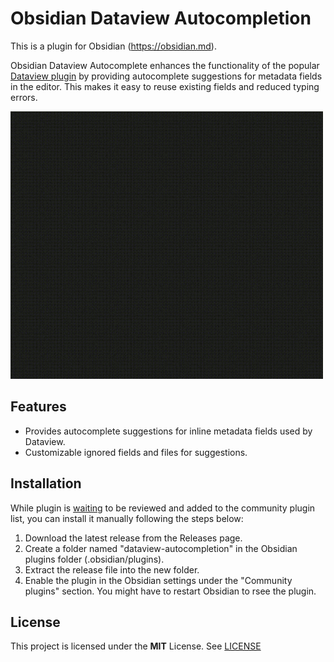 # Obsidian Dataview Autocompletion

This is a plugin for Obsidian (https://obsidian.md).

Obsidian Dataview Autocomplete enhances the functionality of the popular [Dataview plugin](https://github.com/blacksmithgu/obsidian-dataview)
by providing autocomplete suggestions for metadata fields in the editor. This makes it easy to reuse existing fields and reduced typing errors.

![Demo](./assets/demo.gif)

## Features

- Provides autocomplete suggestions for inline metadata fields used by Dataview.
- Customizable ignored fields and files for suggestions.
  
## Installation

While plugin is [waiting](https://github.com/obsidianmd/obsidian-releases/pull/4913) to be reviewed and added to the community plugin list, you can install it manually following the steps below:

1. Download the latest release from the Releases page.
2. Create a folder named "dataview-autocompletion" in the Obsidian plugins folder (.obsidian/plugins).
3. Extract the release file into the new folder.
4. Enable the plugin in the Obsidian settings under the "Community plugins" section. You might have to restart Obsidian to rsee the plugin.

## License

This project is licensed under the **MIT** License. See [LICENSE](./LICENSE)
